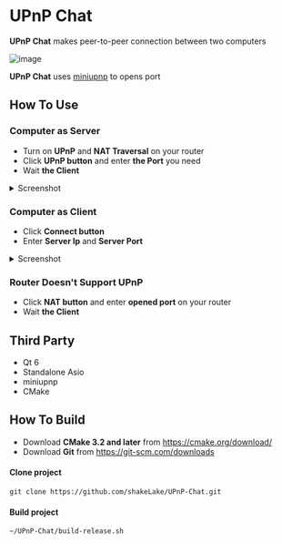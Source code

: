 # UPnP Chat

**UPnP Chat** makes peer-to-peer connection between two computers

![image](https://user-images.githubusercontent.com/99725123/230795307-2b1e081d-2aa9-4325-ae0d-04c25fab71b8.png)

**UPnP Chat** uses [miniupnp](https://github.com/miniupnp/miniupnp) to opens port

## How To Use

### Computer as Server
* Turn on **UPnP** and **NAT Traversal** on your router
* Click **UPnP button** and enter **the Port** you need
* Wait **the Client**
<details>
    <summary>Screenshot</summary>
    <img src="https://user-images.githubusercontent.com/99725123/230796605-ee5fc252-29b0-4f1d-b96a-d4329d48972e.png"/>
</details>

### Computer as Client 
* Click **Connect button**
* Enter **Server Ip** and **Server Port** 
<details>
    <summary>Screenshot</summary>
    <img src="https://user-images.githubusercontent.com/99725123/230796588-77cb8035-e45f-4273-b9bc-cf7dcb896e6e.png"/>
</details>

### Router Doesn't Support UPnP
* Click **NAT button** and enter **opened port** on your router
* Wait **the Client**

## Third Party
* Qt 6 
* Standalone Asio
* miniupnp
* CMake

## How To Build

* Download **CMake 3.2 and later** from https://cmake.org/download/
* Download **Git** from https://git-scm.com/downloads

#### Clone project
```
git clone https://github.com/shakeLake/UPnP-Chat.git
```

#### Build project
```
~/UPnP-Chat/build-release.sh
```
